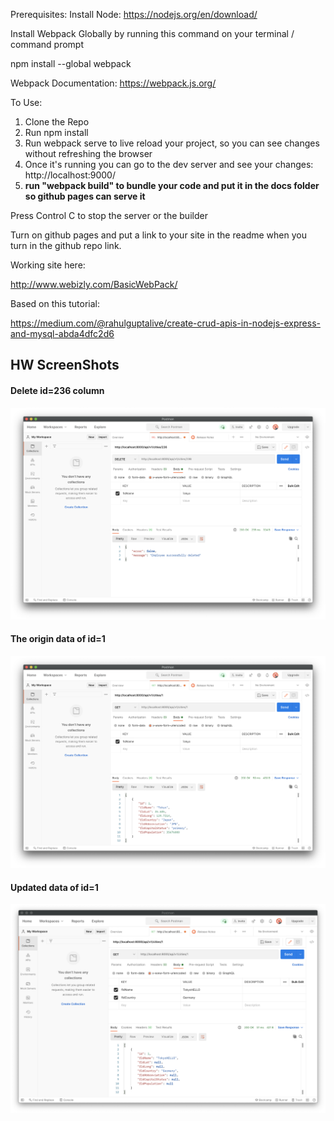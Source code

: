Prerequisites:
Install Node:
https://nodejs.org/en/download/


Install Webpack Globally by running this command on your terminal / command prompt

npm install --global webpack

Webpack Documentation: https://webpack.js.org/

To Use:

1.  Clone the Repo
2.  Run npm install
3.  Run webpack serve to live reload your project, so you can see changes without refreshing the browser
4.  Once it's running you can go to the dev server and see your changes: http://localhost:9000/
5.  **run "webpack build" to bundle your code and put it in the docs folder so github pages can serve it**

Press Control C to stop the server or the builder

Turn on github pages and put a link to your site in the readme when you turn in the github repo link.

Working site here:

http://www.webizly.com/BasicWebPack/

Based on this tutorial:

https://medium.com/@rahulguptalive/create-crud-apis-in-nodejs-express-and-mysql-abda4dfc2d6

## HW ScreenShots 
#### Delete id=236 column
![alt text](https://github.com/yt249/is219_crud_api/blob/master/src/img/deleted%20236.png)

#### The origin data of id=1
![alt text](https://github.com/yt249/is219_crud_api/blob/master/src/img/origin%201.png)

#### Updated data of id=1
![alt text](https://github.com/yt249/is219_crud_api/blob/master/src/img/put.png)